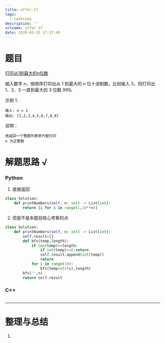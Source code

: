 ```yaml
---
title: offer-17
tags:
  - LeetCode
description: ''
urlname: offer-17
date: 2020-03-25 17:37:49
---
```


# 题目

[打印从1到最大的n位数](https://leetcode-cn.com/problems/da-yin-cong-1dao-zui-da-de-nwei-shu-lcof/)

输入数字 n，按顺序打印出从 1 到最大的 n 位十进制数。比如输入 3，则打印出 1、2、3 一直到最大的 3 位数 999。

示例 1:

```
输入: n = 1
输出: [1,2,3,4,5,6,7,8,9]
```


说明：

```
用返回一个整数列表来代替打印
n 为正整数
```



# 解题思路 √

### Python

1. 直接返回

```python
class Solution:
    def printNumbers(self, n: int) -> List[int]:
        return [i for i in range(1,10**n)]
```

2. 但是不是本题目核心考察的点


```python
class Solution:
    def printNumbers(self, n: int) -> List[int]:
        self.result=[]
        def bfs(temp,length):
            if len(temp)==length:
                if int(temp)==0:return 
                self.result.append(int(temp))
                return
            for i in range(10):
                bfs(temp+str(i),length)
        bfs('',n)
        return self.result
```



### C++

```cpp

```

---



# 整理与总结

1. 

